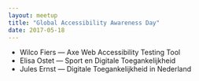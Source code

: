```yaml
---
layout: meetup
title: "Global Accessibility Awareness Day"
date: 2017-05-18
---
```

* Wilco Fiers &mdash; Axe Web Accessibility Testing Tool
* Elisa Ostet &mdash; Sport en Digitale Toegankelijkheid
* Jules Ernst &mdash; Digitale Toegankelijkheid in Nederland